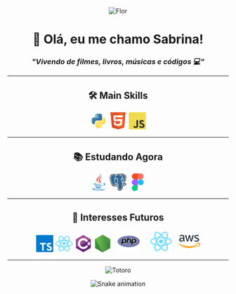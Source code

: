 <div align="center">
<img src="https://i.pinimg.com/originals/57/4a/75/574a754d7e233561ed8e43e3bb2cfce7.gif" width="537" height="273" alt="Flor">  

<div align="center">
  
# 👋 Olá, eu me chamo Sabrina! 

### *"Vivendo de filmes, livros, músicas e códigos 💻"*

---

## **🛠 Main Skills**  
<img src="https://raw.githubusercontent.com/devicons/devicon/master/icons/python/python-original.svg" width="40" height="40" alt="Python">  
<img src="https://raw.githubusercontent.com/devicons/devicon/master/icons/html5/html5-original.svg" width="40" height="40" alt="HTML">  
<img src="https://raw.githubusercontent.com/devicons/devicon/master/icons/javascript/javascript-original.svg" width="40" height="40" alt="JavaScript">    

---

## **📚 Estudando Agora**  
<img src="https://raw.githubusercontent.com/devicons/devicon/master/icons/java/java-original.svg" width="40" height="40" alt="Java">  
<img src="https://raw.githubusercontent.com/devicons/devicon/master/icons/postgresql/postgresql-original.svg" width="40" height="40" alt="PostgreSQL">  
<img src="https://raw.githubusercontent.com/devicons/devicon/master/icons/figma/figma-original.svg" width="40" height="40" alt="Figma">    

---

## **🚀 Interesses Futuros**  
<img src="https://raw.githubusercontent.com/devicons/devicon/master/icons/typescript/typescript-original.svg" width="40" height="40" alt="TypeScript">  
<img src="https://raw.githubusercontent.com/devicons/devicon/master/icons/react/react-original.svg" width="40" height="40" alt="React">  
<img src="https://raw.githubusercontent.com/devicons/devicon/master/icons/csharp/csharp-original.svg" width="40" height="40" alt="C#">  
<img src="https://raw.githubusercontent.com/devicons/devicon/master/icons/nodejs/nodejs-original.svg" width="40" height="40" alt="Node.js"> 
<img src="https://raw.githubusercontent.com/devicons/devicon/master/icons/php/php-original.svg" width="50" alt="PHP" title="PHP" style="margin: 0 10px;"/>
<img src="https://raw.githubusercontent.com/devicons/devicon/master/icons/react/react-original.svg" width="50" alt="React Native" title="React Native" style="margin: 0 10px;"/>
<img src="https://raw.githubusercontent.com/devicons/devicon/master/icons/amazonwebservices/amazonwebservices-original-wordmark.svg" width="50" alt="AWS">

--- 
<div align="center">
<img src="https://24.media.tumblr.com/34890facd6def1b3e9f7a6771068020b/tumblr_mkkdo2Gw7d1rfjowdo1_500.gif" width="500" height="500" alt="Totoro"> 

  <div align="center">
  
<div align="center">
  
![Snake animation](https://github.com/Sai-czs/Sai-czs/blob/output/github-contribution-grid-snake.svg)

</div>
